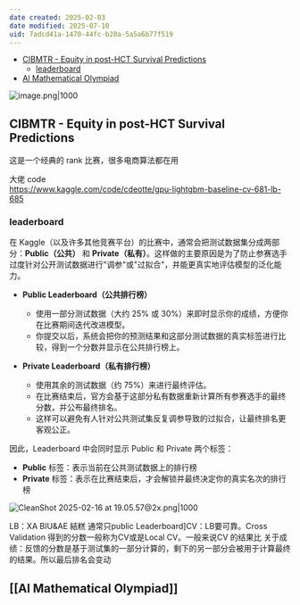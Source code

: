 ```yaml
---
date created: 2025-02-03
date modified: 2025-07-10
uid: 7adcd41a-1470-44fc-b20a-5a5a6b77f519
---
```

- [CIBMTR - Equity in post-HCT Survival Predictions](#CIBMTR%20-%20Equity%20in%20post-HCT%20Survival%20Predictions)
	- [leaderboard](#leaderboard)
- [Al Mathematical Olympiad](#Al%20Mathematical%20Olympiad)

![image.png|1000](https://imagehosting4picgo.oss-cn-beijing.aliyuncs.com/imagehosting/fix-dir%2Fpicgo%2Fpicgo-clipboard-images%2F2025%2F02%2F03%2F00-26-31-d0edb57070afa6c36d885e41068db74f-202502030026766-97f7f0.png)

## CIBMTR - Equity in post-HCT Survival Predictions

这是一个经典的 rank 比赛，很多电商算法都在用

大佬 code  
https://www.kaggle.com/code/cdeotte/gpu-lightgbm-baseline-cv-681-lb-685

### leaderboard

在 Kaggle（以及许多其他竞赛平台）的比赛中，通常会把测试数据集分成两部分：**Public（公共）** 和 **Private（私有）**。这样做的主要原因是为了防止参赛选手过度针对公开测试数据进行"调参"或"过拟合"，并能更真实地评估模型的泛化能力。

- **Public Leaderboard（公共排行榜）**
    
    - 使用一部分测试数据（大约 25% 或 30%）来即时显示你的成绩，方便你在比赛期间迭代改进模型。
    - 你提交以后，系统会把你的预测结果和这部分测试数据的真实标签进行比较，得到一个分数并显示在公共排行榜上。
- **Private Leaderboard（私有排行榜）**
    
    - 使用其余的测试数据（约 75%）来进行最终评估。
    - 在比赛结束后，官方会基于这部分私有数据重新计算所有参赛选手的最终分数，并公布最终排名。
    - 这样可以避免有人针对公共测试集反复调参导致的过拟合，让最终排名更客观公正。

因此，Leaderboard 中会同时显示 Public 和 Private 两个标签：

- **Public** 标签：表示当前在公共测试数据上的排行榜
- **Private** 标签：表示在比赛结束后，才会解锁并最终决定你的真实名次的排行榜

![CleanShot 2025-02-16 at 19.05.57@2x.png|1000](https://imagehosting4picgo.oss-cn-beijing.aliyuncs.com/imagehosting/fix-dir%2Fmedia%2Fmedia_iCWF0DXl1k%2F2025%2F02%2F16%2F19-06-02-c8790f2e16ace58b88658469ebfcfc01-CleanShot%202025-02-16%20at%2019.05.57-2x-c410e9.png)

LB：XA BIU&AE 結糕 通常只public Leaderboard]CV：LB要可靠。Cross Validation 得到的分数一般称为CV或是Local CV。一般来说CV 的结果比 关于成绩：反馈的分数是基于测试集的一部分计算的，剩下的另一部分会被用于计算最终的结果。所以最后排名会变动

## [[Al Mathematical Olympiad]]
